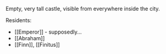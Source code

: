 Empty, very tall castle, visible from everywhere inside the city. 

Residents:
- [[Emperor]] - supposedly...
- [[Abraham]]
- [[Finn]], [[Finitus]]
